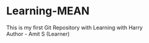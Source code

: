 # Learning-MEAN
This is my first Git Repository with Learning with Harry<br>
Author - Amit S (Learner)
